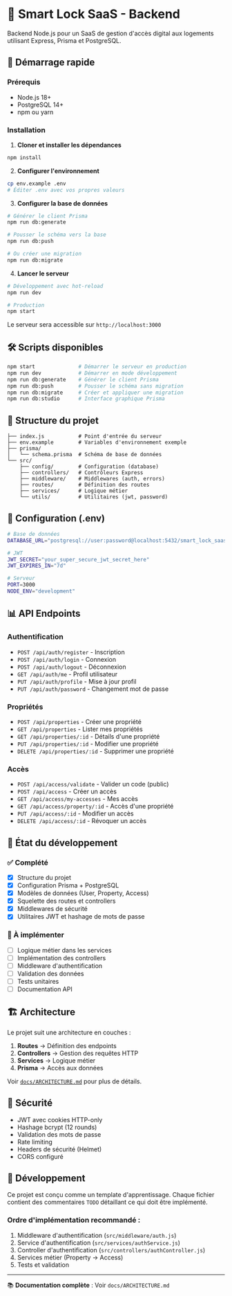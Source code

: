 # 🔐 Smart Lock SaaS - Backend

Backend Node.js pour un SaaS de gestion d'accès digital aux logements utilisant Express, Prisma et PostgreSQL.

## 🚀 Démarrage rapide

### Prérequis
- Node.js 18+ 
- PostgreSQL 14+
- npm ou yarn

### Installation

1. **Cloner et installer les dépendances**
```bash
npm install
```

2. **Configurer l'environnement**
```bash
cp env.example .env
# Éditer .env avec vos propres valeurs
```

3. **Configurer la base de données**
```bash
# Générer le client Prisma
npm run db:generate

# Pousser le schéma vers la base
npm run db:push

# Ou créer une migration
npm run db:migrate
```

4. **Lancer le serveur**
```bash
# Développement avec hot-reload
npm run dev

# Production
npm start
```

Le serveur sera accessible sur `http://localhost:3000`

## 🛠️ Scripts disponibles

```bash
npm start              # Démarrer le serveur en production
npm run dev            # Démarrer en mode développement
npm run db:generate    # Générer le client Prisma
npm run db:push        # Pousser le schéma sans migration
npm run db:migrate     # Créer et appliquer une migration
npm run db:studio      # Interface graphique Prisma
```

## 📁 Structure du projet

```
├── index.js           # Point d'entrée du serveur
├── env.example        # Variables d'environnement exemple
├── prisma/
│   └── schema.prisma  # Schéma de base de données
└── src/
    ├── config/        # Configuration (database)
    ├── controllers/   # Contrôleurs Express
    ├── middleware/    # Middlewares (auth, errors)
    ├── routes/        # Définition des routes
    ├── services/      # Logique métier
    └── utils/         # Utilitaires (jwt, password)
```

## 🔧 Configuration (.env)

```bash
# Base de données
DATABASE_URL="postgresql://user:password@localhost:5432/smart_lock_saas"

# JWT
JWT_SECRET="your_super_secure_jwt_secret_here"
JWT_EXPIRES_IN="7d"

# Serveur
PORT=3000
NODE_ENV="development"
```

## 📊 API Endpoints

### Authentification
- `POST /api/auth/register` - Inscription
- `POST /api/auth/login` - Connexion  
- `POST /api/auth/logout` - Déconnexion
- `GET /api/auth/me` - Profil utilisateur
- `PUT /api/auth/profile` - Mise à jour profil
- `PUT /api/auth/password` - Changement mot de passe

### Propriétés
- `POST /api/properties` - Créer une propriété
- `GET /api/properties` - Lister mes propriétés
- `GET /api/properties/:id` - Détails d'une propriété
- `PUT /api/properties/:id` - Modifier une propriété
- `DELETE /api/properties/:id` - Supprimer une propriété

### Accès
- `POST /api/access/validate` - Valider un code (public)
- `POST /api/access` - Créer un accès
- `GET /api/access/my-accesses` - Mes accès
- `GET /api/access/property/:id` - Accès d'une propriété
- `PUT /api/access/:id` - Modifier un accès
- `DELETE /api/access/:id` - Révoquer un accès

## 🎯 État du développement

### ✅ Complété
- [x] Structure du projet
- [x] Configuration Prisma + PostgreSQL
- [x] Modèles de données (User, Property, Access)
- [x] Squelette des routes et controllers
- [x] Middlewares de sécurité
- [x] Utilitaires JWT et hashage de mots de passe

### 🚧 À implémenter
- [ ] Logique métier dans les services
- [ ] Implémentation des controllers
- [ ] Middleware d'authentification
- [ ] Validation des données
- [ ] Tests unitaires
- [ ] Documentation API

## 🏗️ Architecture

Le projet suit une architecture en couches :

1. **Routes** → Définition des endpoints
2. **Controllers** → Gestion des requêtes HTTP  
3. **Services** → Logique métier
4. **Prisma** → Accès aux données

Voir [`docs/ARCHITECTURE.md`](./docs/ARCHITECTURE.md) pour plus de détails.

## 🔐 Sécurité

- JWT avec cookies HTTP-only
- Hashage bcrypt (12 rounds)
- Validation des mots de passe
- Rate limiting
- Headers de sécurité (Helmet)
- CORS configuré

## 🤝 Développement

Ce projet est conçu comme un template d'apprentissage. Chaque fichier contient des commentaires `TODO` détaillant ce qui doit être implémenté.

### Ordre d'implémentation recommandé :
1. Middleware d'authentification (`src/middleware/auth.js`)
2. Service d'authentification (`src/services/authService.js`)
3. Controller d'authentification (`src/controllers/authController.js`)
4. Services métier (Property → Access)
5. Tests et validation

---

📚 **Documentation complète** : Voir `docs/ARCHITECTURE.md` 
